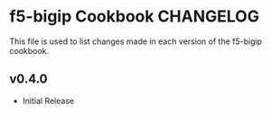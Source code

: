f5-bigip Cookbook CHANGELOG
==============================
This file is used to list changes made in each version of the f5-bigip cookbook.

v0.4.0
------
* Initial Release

